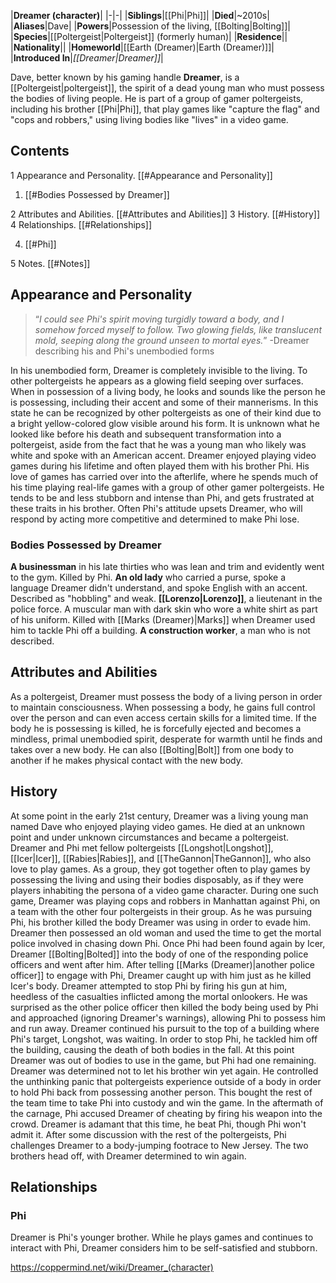 |**Dreamer (character)**|
|-|-|
|**Siblings**|[[Phi\|Phi]]|
|**Died**|~2010s|
|**Aliases**|Dave|
|**Powers**|Possession of the living, [[Bolting\|Bolting]]|
|**Species**|[[Poltergeist\|Poltergeist]] (formerly human)|
|**Residence**||
|**Nationality**||
|**Homeworld**|[[Earth (Dreamer)\|Earth (Dreamer)]]|
|**Introduced In**|*[[Dreamer\|Dreamer]]*|

Dave, better known by his gaming handle **Dreamer**, is a [[Poltergeist\|poltergeist]], the spirit of a dead young man who must possess the bodies of living people. He is part of a group of gamer poltergeists, including his brother [[Phi\|Phi]], that play games like "capture the flag" and "cops and robbers," using living bodies like "lives" in a video game.

## Contents

1 Appearance and Personality. [[#Appearance and Personality]] 

1. [[#Bodies Possessed by Dreamer]] 


2 Attributes and Abilities. [[#Attributes and Abilities]] 
3 History. [[#History]] 
4 Relationships. [[#Relationships]] 

4. [[#Phi]] 


5 Notes. [[#Notes]] 


## Appearance and Personality
>“*I could see Phi's spirit moving turgidly toward a body, and I somehow forced myself to follow. Two glowing fields, like translucent mold, seeping along the ground unseen to mortal eyes.*”
\-Dreamer describing his and Phi's unembodied forms

In his unembodied form, Dreamer is completely invisible to the living. To other poltergeists he appears as a glowing field seeping over surfaces. When in possession of a living body, he looks and sounds like the person he is possessing, including their accent and some of their mannerisms. In this state he can be recognized by other poltergeists as one of their kind due to a bright yellow-colored glow visible around his form. It is unknown what he looked like before his death and subsequent transformation into a poltergeist, aside from the fact that he was a young man who likely was white and spoke with an American accent.
Dreamer enjoyed playing video games during his lifetime and often played them with his brother Phi. His love of games has carried over into the afterlife, where he spends much of his time playing real-life games with a group of other gamer poltergeists. He tends to be and less stubborn and intense than Phi, and gets frustrated at these traits in his brother. Often Phi's attitude upsets Dreamer, who will respond by acting more competitive and determined to make Phi lose.

### Bodies Possessed by Dreamer
**A businessman** in his late thirties who was lean and trim and evidently went to the gym. Killed by Phi.
**An old lady** who carried a purse, spoke a language Dreamer didn't understand, and spoke English with an accent. Described as "hobbling" and weak.
**[[Lorenzo\|Lorenzo]]**, a lieutenant in the police force. A muscular man with dark skin who wore a white shirt as part of his uniform. Killed with [[Marks (Dreamer)\|Marks]] when Dreamer used him to tackle Phi off a building.
**A construction worker**, a man who is not described.
## Attributes and Abilities
As a poltergeist, Dreamer must possess the body of a living person in order to maintain consciousness. When possessing a body, he gains full control over the person and can even access certain skills for a limited time. If the body he is possessing is killed, he is forcefully ejected and becomes a mindless, primal unembodied spirit, desperate for warmth until he finds and takes over a new body. He can also [[Bolting\|Bolt]] from one body to another if he makes physical contact with the new body.

## History
At some point in the early 21st century, Dreamer was a living young man named Dave who enjoyed playing video games. He died at an unknown point and under unknown circumstances and became a poltergeist.
Dreamer and Phi met fellow poltergeists [[Longshot\|Longshot]], [[Icer\|Icer]], [[Rabies\|Rabies]], and [[TheGannon\|TheGannon]], who also love to play games. As a group, they got together often to play games by possessing the living and using their bodies disposably, as if they were players inhabiting the persona of a video game character. During one such game, Dreamer was playing cops and robbers in Manhattan against Phi, on a team with the other four poltergeists in their group. As he was pursuing Phi, his brother killed the body Dreamer was using in order to evade him. Dreamer then possessed an old woman and used the time to get the mortal police involved in chasing down Phi. Once Phi had been found again by Icer, Dreamer [[Bolting\|Bolted]] into the body of one of the responding police officers and went after him.
After telling [[Marks (Dreamer)\|another police officer]] to engage with Phi, Dreamer caught up with him just as he killed Icer's body. Dreamer attempted to stop Phi by firing his gun at him, heedless of the casualties inflicted among the mortal onlookers. He was surprised as the other police officer then killed the body being used by Phi and approached (ignoring Dreamer's warnings), allowing Phi to possess him and run away. Dreamer continued his pursuit to the top of a building where Phi's target, Longshot, was waiting. In order to stop Phi, he tackled him off the building, causing the death of both bodies in the fall.
At this point Dreamer was out of bodies to use in the game, but Phi had one remaining. Dreamer was determined not to let his brother win yet again. He controlled the unthinking panic that poltergeists experience outside of a body in order to hold Phi back from possessing another person. This bought the rest of the team time to take Phi into custody and win the game. In the aftermath of the carnage, Phi accused Dreamer of cheating by firing his weapon into the crowd. Dreamer is adamant that this time, he beat Phi, though Phi won't admit it. After some discussion with the rest of the poltergeists, Phi challenges Dreamer to a body-jumping footrace to New Jersey. The two brothers head off, with Dreamer determined to win again.

## Relationships
### Phi
Dreamer is Phi's younger brother. While he plays games and continues to interact with Phi, Dreamer considers him to be self-satisfied and stubborn.



https://coppermind.net/wiki/Dreamer_(character)